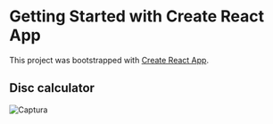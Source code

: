 # Getting Started with Create React App

This project was bootstrapped with [Create React App](https://github.com/facebook/create-react-app).

##  Disc calculator 

![Captura](https://user-images.githubusercontent.com/29003528/139731267-ebb8b10a-19e0-4910-a1a6-f000c27345ee.JPG)
